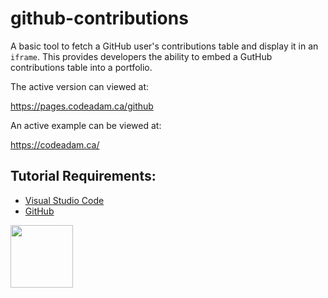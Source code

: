 # github-contributions

A basic tool to fetch a GitHub user's contributions table and display it in an ```iframe```. This provides developers the ability to embed a GutHub contributions table into a portfolio.

The active version can viewed at:

https://pages.codeadam.ca/github

An active example can be viewed at:

https://codeadam.ca/

## Tutorial Requirements:

* [Visual Studio Code](https://code.visualstudio.com/)
* [GitHub](https://github.com/)

<a href="https://codeadam.ca">
<img src="https://codeadam.ca/images/code-block.png" width="100">
</a>

